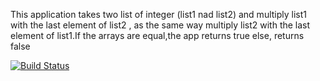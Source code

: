 This application takes two list of integer (list1 nad list2) and multiply list1 with the last element of list2 , as the same way multiply list2 with the last element of list1.If the arrays are equal,the app returns true else, returns false

[![Build Status](https://travis-ci.org/edizuslu/my481Homework.svg?branch=master)](https://travis-ci.org/edizuslu/my481Homework)
